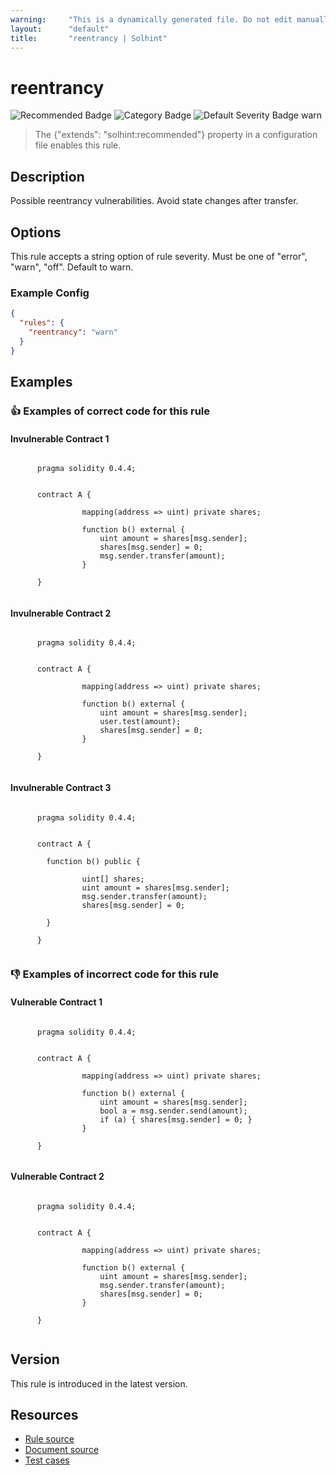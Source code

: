 ```yaml
---
warning:     "This is a dynamically generated file. Do not edit manually."
layout:      "default"
title:       "reentrancy | Solhint"
---
```


# reentrancy
![Recommended Badge](https://img.shields.io/badge/-Recommended-brightgreen)
![Category Badge](https://img.shields.io/badge/-Security%20Rules-informational)
![Default Severity Badge warn](https://img.shields.io/badge/Default%20Severity-warn-yellow)
> The {"extends": "solhint:recommended"} property in a configuration file enables this rule.


## Description
Possible reentrancy vulnerabilities. Avoid state changes after transfer.

## Options
This rule accepts a string option of rule severity. Must be one of "error", "warn", "off". Default to warn.

### Example Config
```json
{
  "rules": {
    "reentrancy": "warn"
  }
}
```


## Examples
### 👍 Examples of **correct** code for this rule

#### Invulnerable Contract 1

```solidity

      pragma solidity 0.4.4;
        
        
      contract A {
        
                mapping(address => uint) private shares;

                function b() external {
                    uint amount = shares[msg.sender];
                    shares[msg.sender] = 0;
                    msg.sender.transfer(amount);
                }
            
      }
    
```

#### Invulnerable Contract 2

```solidity

      pragma solidity 0.4.4;
        
        
      contract A {
        
                mapping(address => uint) private shares;

                function b() external {
                    uint amount = shares[msg.sender];
                    user.test(amount);
                    shares[msg.sender] = 0;
                }
            
      }
    
```

#### Invulnerable Contract 3

```solidity

      pragma solidity 0.4.4;
        
        
      contract A {
        
        function b() public {
          
                uint[] shares;
                uint amount = shares[msg.sender];
                msg.sender.transfer(amount);
                shares[msg.sender] = 0;
            
        }
    
      }
    
```

### 👎 Examples of **incorrect** code for this rule

#### Vulnerable Contract 1

```solidity

      pragma solidity 0.4.4;
        
        
      contract A {
        
                mapping(address => uint) private shares;

                function b() external {
                    uint amount = shares[msg.sender];
                    bool a = msg.sender.send(amount);
                    if (a) { shares[msg.sender] = 0; }
                }
            
      }
    
```

#### Vulnerable Contract 2

```solidity

      pragma solidity 0.4.4;
        
        
      contract A {
        
                mapping(address => uint) private shares;

                function b() external {
                    uint amount = shares[msg.sender];
                    msg.sender.transfer(amount);
                    shares[msg.sender] = 0;
                }
            
      }
    
```

## Version
This rule is introduced in the latest version.

## Resources
- [Rule source](https://github.com/protofire/solhint/tree/master/lib/rules/security/reentrancy.js)
- [Document source](https://github.com/protofire/solhint/tree/master/docs/rules/security/reentrancy.md)
- [Test cases](https://github.com/protofire/solhint/tree/master/test/rules/security/reentrancy.js)
